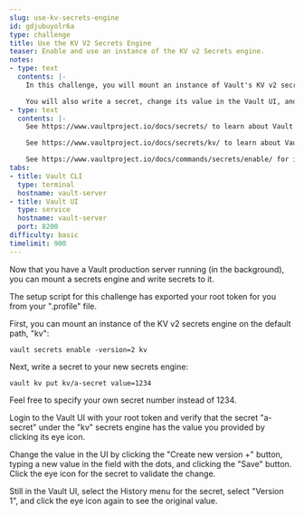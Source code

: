 ```yaml
---
slug: use-kv-secrets-engine
id: gdjubuyolr6a
type: challenge
title: Use the KV V2 Secrets Engine
teaser: Enable and use an instance of the KV v2 Secrets engine.
notes:
- type: text
  contents: |-
    In this challenge, you will mount an instance of Vault's KV v2 secrets engine on the Vault production server you started in the previous challenge.

    You will also write a secret, change its value in the Vault UI, and then see that you can still inspect its original value since the KV v2 secrets engine maintains multiple versions of secrets.
- type: text
  contents: |-
    See https://www.vaultproject.io/docs/secrets/ to learn about Vault secrets engines.

    See https://www.vaultproject.io/docs/secrets/kv/ to learn about Vault's KV secrets engine. You will use version 2 of this engine which can retain multiple versions of any secret.

    See https://www.vaultproject.io/docs/commands/secrets/enable/ for information about the `vault secrets enable` command.
tabs:
- title: Vault CLI
  type: terminal
  hostname: vault-server
- title: Vault UI
  type: service
  hostname: vault-server
  port: 8200
difficulty: basic
timelimit: 900
---
```

Now that you have a Vault production server running (in the background), you can mount a secrets engine and write secrets to it.

The setup script for this challenge has exported your root token for you from your ".profile" file.

First, you can mount an instance of the KV v2 secrets engine on the default path, "kv":
```
vault secrets enable -version=2 kv
```

Next, write a secret to your new secrets engine:
```
vault kv put kv/a-secret value=1234
```
Feel free to specify your own secret number instead of 1234.

Login to the Vault UI with your root token and verify that the secret "a-secret" under the "kv" secrets engine has the value you provided by clicking its eye icon.

Change the value in the UI by clicking the "Create new version +" button, typing a new value in the field with the dots, and clicking the "Save" button.  Click the eye icon for the secret to validate the change.

Still in the Vault UI, select the History menu for the secret, select "Version 1", and click the eye icon again to see the original value.